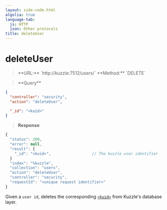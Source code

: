 ```yaml
---
layout: side-code.html
algolia: true
language-tab:
  js: HTTP
  json: Other protocols
title: deleteUser
---
```



# deleteUser



<blockquote class="js">
<p>
**URL:** `http://kuzzle:7512/users/<kuid>`  
**Method:** `DELETE`
</p>
</blockquote>

<blockquote class="json">
<p>
**Query**
</p>
</blockquote>

```json
{
  "controller": "security",
  "action": "deleteUser",

  "_id": "<kuid>"
}
```

>**Response**

```javascript
{
  "status": 200,                     
  "error": null,                     
  "result": {
    "_id": "<kuid>",                  // The kuzzle user identifier
  }
  "index": "%kuzzle",
  "collection": "users",
  "action": "deleteUser",
  "controller": "security",
  "requestId": "<unique request identifier>"
}
```

Given a `user id`, deletes the corresponding [`<kuid>`](/guide/kuzzle-depth/authentication/#the-kuzzle-user-identifier-kuid) from Kuzzle's database layer.
